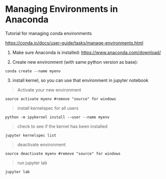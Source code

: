 # Managing Environments in Anaconda
Tutorial for managing conda environments


https://conda.io/docs/user-guide/tasks/manage-environments.html

1. Make sure Anaconda is installed: https://www.anaconda.com/download/


2. Create new environment (with same python version as base):

```
conda create --name myenv 
```

3. install kernel, so you can use that environment in jupyter notebook
>Activate your new environment
  ```
  source activate myenv #remove "source" for windows
  ```
>install kernelspec for all users
  ```
  python -m ipykernel install --user --name myenv
  ```
>check to see if the kernel has been installed
```
jupyter kernelspec list
```
  
>deactivate environment 
  ```
  source deactivate myenv #remove "source" for windows
  ```
>run jupyter lab
  ```
  jupyter lab
  ```
